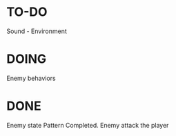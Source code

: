 # TO-DO
Sound - Environment

# DOING
Enemy behaviors

# DONE
Enemy state Pattern Completed.
Enemy attack the player